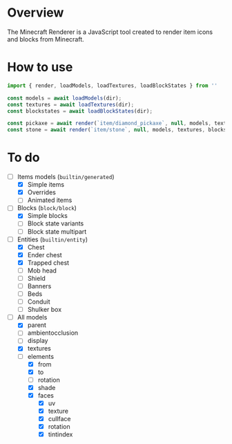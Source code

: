 # Overview

The Minecraft Renderer is a JavaScript tool created to render item icons and blocks from Minecraft.

# How to use

```js
import { render, loadModels, loadTextures, loadBlockStates } from ''

const models = await loadModels(dir);
const textures = await loadTextures(dir);
const blockstates = await loadBlockStates(dir);

const pickaxe = await render(`item/diamond_pickaxe`, null, models, textures, blockstates)
const stone = await render(`item/stone`, null, models, textures, blockstates)
```

# To do

- [ ] Items models (`builtin/generated`)
  - [x] Simple items 
  - [x] Overrides
  - [ ] Animated items
- [ ] Blocks (`block/block`)
  - [x] Simple blocks
  - [ ] Block state variants
  - [ ] Block state multipart
- [ ] Entities (`builtin/entity`)
  - [x] Chest
  - [x] Ender chest
  - [x] Trapped chest
  - [ ] Mob head
  - [ ] Shield
  - [ ] Banners
  - [ ] Beds
  - [ ] Conduit
  - [ ] Shulker box
- [ ] All models
  - [x] parent
  - [ ] ambientocclusion
  - [ ] display
  - [x] textures
  - [ ] elements
    - [x] from
    - [x] to
    - [ ] rotation
    - [x] shade
    - [x] faces
      - [x] uv
      - [x] texture
      - [x] cullface
      - [x] rotation
      - [x] tintindex